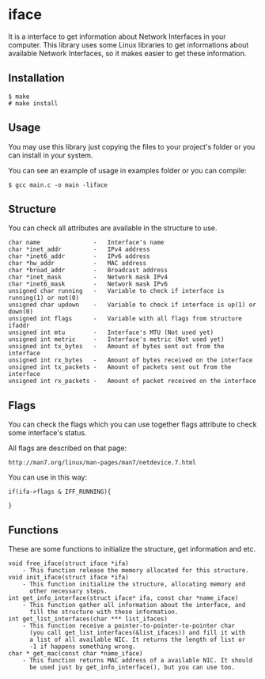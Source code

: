 # iface

It is a interface to get information about Network Interfaces in your computer.
This library uses some Linux libraries to get informations about available 
Network Interfaces, so it makes easier to get these information.

## Installation
    
    $ make
    # make install

## Usage

You may use this library just copying the files to your project's folder or 
you can install in your system.

You can see an example of usage in examples folder or you can compile:

    $ gcc main.c -o main -liface

## Structure

You can check all attributes are available in the structure to use.

    char name               -   Interface's name
    char *inet_addr         -   IPv4 address
    char *inet6_addr        -   IPv6 address
    char *hw_addr           -   MAC address
    char *broad_addr        -   Broadcast address
    char *inet_mask         -   Network mask IPv4
    char *inet6_mask        -   Network mask IPv6
    unsigned char running   -   Variable to check if interface is running(1) or not(0)
    unsigned char updown    -   Variable to check if interface is up(1) or down(0)
    unsigned int flags      -   Variable with all flags from structure ifaddr
    unsigned int mtu        -   Interface's MTU (Not used yet)
    unsigned int metric     -   Interface's metric (Not used yet)
    unsigned int tx_bytes   -   Amount of bytes sent out from the interface
    unsigned int rx_bytes   -   Amount of bytes received on the interface
    unsigned int tx_packets -   Amount of packets sent out from the interface
    unsigned int rx_packets -   Amount of packet received on the interface

## Flags

You can check the flags which you can use together flags attribute to 
check some interface's status.

All flags are described on that page:
    
    http://man7.org/linux/man-pages/man7/netdevice.7.html

You can use in this way:

    if(ifa->flags & IFF_RUNNING){
        
    }

## Functions

These are some functions to initialize the structure, get information and 
etc.

    void free_iface(struct iface *ifa)
        - This function release the memory allocated for this structure.
    void init_iface(struct iface *ifa)
        - This function initialize the structure, allocating memory and 
          other necessary steps.
    int get_info_interface(struct iface* ifa, const char *name_iface)
        - This function gather all information about the interface, and 
          fill the structure with these information.
    int get_list_interfaces(char *** list_ifaces)
        - This function receive a pointer-to-pointer-to-pointer char
          (you call get_list_interfaces(&list_ifaces)) and fill it with 
          a list of all available NIC. It returns the length of list or 
          -1 if happens something wrong.
    char * get_mac(const char *name_iface)
        - This function returns MAC address of a available NIC. It should 
          be used just by get_info_interface(), but you can use too.

